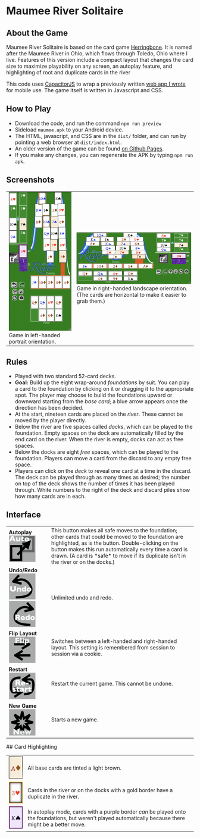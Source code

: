 # Maumee River Solitaire
## About the Game
Maumee River Solitaire is based on the card game <A HREF="https://en.wikipedia.org/wiki/Herring-Bone_(card_game)">Herringbone</A>. It is named after the Maumee River in Ohio, which flows through Toledo, Ohio where I live.  Features of this version include a compact layout that changes the card size to maximize playability on any screen, an autoplay feature, and highlighting of root and duplicate cards in the river

This code uses <A HREF="https://capacitorjs.com">CapacitorJS</A> to wrap a previously written <A HREF="https://github.com/sahi1l/MaumeeRiverSolitaire">web app I wrote</A> for mobile use.  The game itself is written in Javascript and CSS.

## How to Play
- Download the code, and run the command `npm run preview`
- Sideload `maumee.apk` to your Android device.
- The HTML, javascript, and CSS are in the `dist/` folder, and can run by pointing a web browser at `dist/index.html`.
- An older version of the game can be found <A HREF="https://sahi1l.github.io/MaumeeRiverSolitaire/">on Github Pages</A>.
- If you make any changes, you can regenerate the APK by typing `npm run apk`.

## Screenshots
<table><tr>
<td><img src="dist/assets/help/portrait.png">Game in left-handed portrait orientation.</td>
<td><img src="dist/assets/help/landscape.png">Game in right-handed landscape orientation.  (The cards are horizontal to make it easier to grab them.)</td></td>
</tr>
</table>

## Rules
- Played with two standard 52-card decks.
- **Goal:** Build up the eight wrap-around *foundations* by suit.  You can play a card to the foundation by clicking on it or dragging it to the appropriate spot. The player may choose to build the foundations upward or downward starting from the *base card*; a blue arrow appears once the direction has been decided. 
- At the start, nineteen cards are placed on the *river*. These cannot be moved by the player directly.
- Below the river are five spaces called *docks*, which can be played to the foundation. Empty spaces on the dock are automatically filled by the end card on the river.  When the river is empty, docks can act as free spaces.
- Below the docks are eight *free* spaces, which can be played to the foundation.  Players can move a card from the discard to any empty free space.
- Players can click on the *deck* to reveal one card at a time in the discard.  The deck can be played through as many times as desired; the number on top of the deck shows the number of times it has been played through. White numbers to the right of the deck and discard piles show how many cards are in each.
        
## Interface
<table>
<tr>
<td><b>Autoplay</b>
<img src="dist/assets/icons/available.png" alt="Autoplay"></td>
<td>This button makes all safe moves to the foundation; other cards that could be moved to the foundation are highlighted, as is the button.  Double-clicking on the button makes this run automatically every time a card is drawn. (A card is *safe* to move if its duplicate isn't in the river or on the docks.)</td>
</tr>
<tr>
<td><b>Undo/Redo</b>
<img src="dist/assets/icons/undo.png" alt="Undo">
<img src="dist/assets/icons/redo.png" alt="Redo">
</td>
<td>Unlimited undo and redo.</td>
</tr>
<tr>
<td><b>Flip Layout</b>
<img src="dist/assets/icons/reverse.png" alt="Flip layout"></td>
<td>Switches between a left-handed and right-handed layout.  This setting is remembered from session to session via a cookie.</td>
</tr>
<tr>
<td><b>Restart</b>
<img src="dist/assets/icons/restart.png" alt="Restart"></td>
<td>Restart the current game.  This cannot be undone.</td>
</tr>
<tr>
<td><b>New Game</b>
<img src="dist/assets/icons/newgame.png" alt="New Game"></td>
<td>Starts a new game.</td>
</tr>
</table>
## Card Highlighting
  <table>
    <tr>
      <td><img src="dist/assets/help/root.png"></td>
      <td>All base cards are tinted a light brown.</td>
    </tr>
    <tr>
      <td><img src="dist/assets/help/duplicate.png"></td>
      <td>Cards in the river or on the docks with a gold border have a duplicate in the river.</td>
    </tr>
    <tr>
      <td><img src="dist/assets/help/highlighted.png"></td>
      <td>In autoplay mode, cards with a purple border <i>can</i> be played onto the foundations, but weren't played automatically because there might be a better move.</td>
    </tr>
  </table>
